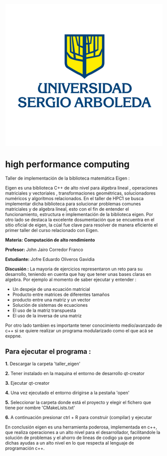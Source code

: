![USA](https://github.com/JGavidia403/high-performance-computing/blob/main/imagenes/U%20Sergio.png)




# high performance computing


Taller de implementación de la biblioteca matemática Eigen :  

Eigen es una biblioteca C++ de alto nivel para álgebra lineal , operaciones matriciales y vectoriales , transformaciones geométricas, solucionadores numéricos y algoritmos relacionados. En el taller de HPC1 se busca implementar dicha biblioteca para solucionar problemas comunes matriciales y de algebra lineal, esto con el fin de entender el funcionamiento, estructura e implementación de la biblioteca eigen. Por otro lado se destaca la excelente dosumentación que se encuentra en el sitio oficial de eigen, la cúal fue clave para resolver de manera eficiente el primer taller del curso relacionado con Eigen. 

**Materia:** **Computación de alto rendimiento**

 **Profesor:** John Jairo Corredor Franco
 
 **Estudiante:** Jofre Eduardo Oliveros Gavidia
 
 **Discusión :**
 La mayoria de ejercicios representaron un reto para su desarrollo, teniendo en cuenta que hay que tener unas bases claras en algebra. Por ejemplo al momento de saber ejecutar y entender :
 
 
 * Un despeje de una ecuación matricial 
 * Producto entre matrices de diferentes tamaños
 * producto entre una matriz y un vector 
 * Solución de sistemas de ecuaciones 
 * El uso de la matriz transpuesta 
 * El uso de la inversa de una matriz

Por otro lado tambien es importante tener conocimiento medio/avanzado de c++ si se quiere realizar un programa modularizado como el que acá se exppne.

## Para ejecutar el programa :
 
 **1.** Descargar la carpeta 'taller_eigen'
 
 **2.** Tener instalado en la maquina el entorno de desarrollo qt-creator
 
 **3.** Ejecutar qt-creator 
 
 **4.** Una vez ejecutado el entorno dirigirse a la pestaña 'open'
 
 **5.** Seleccionar la carpeta donde está el proyecto y elegir el fichero que tiene por nombre 'CMakeLists.txt'
 
 **6.** A continuación presionar ctrl + R para construir (compilar) y ejecutar


En conclusión eigen es una herramienta poderosa, implementada en c++, que realiza operaciones a un alto nivel para el desarrollador, facilitandole la solución de problemas y el ahorro de lineas de codigo ya que propone dichas ayudas a un alto nivel en lo que respecta al lenguaje de programación c++.



